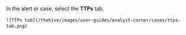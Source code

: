In the alert or case, select the **TTPs** tab.

    ![TTPs tab](/thehive/images/user-guides/analyst-corner/cases/ttps-tab.png)